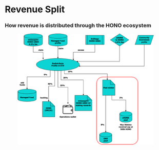 # Revenue Split

### How revenue is distributed through the HONO ecosystem

<figure><img src="../.gitbook/assets/HONOflow-HONO-Revenue-flow.svg" alt=""><figcaption></figcaption></figure>
